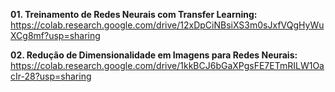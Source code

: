 <b> 01. Treinamento de Redes Neurais com Transfer Learning:</b> https://colab.research.google.com/drive/12xDpCiNBsiXS3m0sJxfVQgHyWuXCg8mf?usp=sharing

<b> 02. Redução de Dimensionalidade em Imagens para Redes Neurais:</b> https://colab.research.google.com/drive/1kkBCJ6bGaXPgsFE7ETmRILW1OacIr-28?usp=sharing
